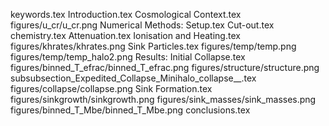 keywords.tex
Introduction.tex
Cosmological Context.tex
figures/u_cr/u_cr.png
Numerical Methods: Setup.tex
Cut-out.tex
chemistry.tex
Attenuation.tex
Ionisation and Heating.tex
figures/khrates/khrates.png
Sink Particles.tex
figures/temp/temp.png
figures/temp/temp_halo2.png
Results: Initial Collapse.tex
figures/binned_T_efrac/binned_T_efrac.png
figures/structure/structure.png
subsubsection_Expedited_Collapse_Minihalo_collapse__.tex
figures/collapse/collapse.png
Sink Formation.tex
figures/sinkgrowth/sinkgrowth.png
figures/sink_masses/sink_masses.png
figures/binned_T_Mbe/binned_T_Mbe.png
conclusions.tex
